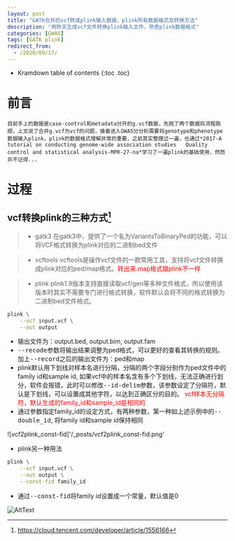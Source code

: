 ```yaml
---
layout: post
title: "GATK合并的vcf转成plink输入数据、plink所有数据格式及转换方法"
description: "用昨天生成vcf文件转换plink输入文件，熟悉plink数据格式"
categories: [GWAS]
tags: [GATK plink] 
redirect_from:
  - /2020/09/17/
---
```

* Kramdown table of contents
{:toc .toc}

# 前言

    目前手上的数据是case-control和metadata分开的g.vcf数据，先挑了两个数据将流程跑顺，上文说了合并g.vcf为vcf的问题，接着进入GWAS分分析需要将genotype和phenotype数据输入plink，plink的数据格式理解非常的重要，之前其实整理过一遍，也通过*2017-A tutorial on conducting genome-wide association studies   Quality control and statistical analysis-MPR-27-na*学习了一遍plink的基础使用，然而并不记得...

# 过程

## vcf转换plink的三种方式[^1]

> * gatk3
    在gatk3中，提供了一个名为VariantsToBinaryPed的功能，可以将VCF格式转换为plink对应的二进制bed文件

> * vcftools
    vcftools是操作vcf文件的一款常用工具，支持将vcf文件转换成plink对应的ped/map格式。<font color='red'>转出来.map格式跟plink不一样</font>

> * plink
    plink1.9版本支持直接读取vcf/gen等多种文件格式，所以使用该版本时其实不需要专门进行格式转换，软件默认会将不同的格式转换为二进制bed文件格式。

~~~ bash
plink \
	--vcf input.vcf \
	--out output
~~~

* 输出文件为：output.bed, output.bim, output.fam
* <kbd>--recode</kbd>参数将输出结果调整为ped格式，可以更好的查看其转换的规则。加上<kbd>--record</kbd>之后的输出文件为：ped和map
* plink默认用下划线对样本名进行分隔，分隔的两个字段分别作为ped文件中的family id和sample id, 如果vcf中的样本名含有多个下划线，无法正确进行划分，软件会报错，此时可以修改<kbd>--id-delim</kbd>参数，该参数设定了分隔符，默认是下划线，可以设置成其他字符，以达到正确区分的目的。<font color='red'> vcf样本无分隔符，默认生成的family_id和sample_id是相同的</font>
* 通过参数指定family_id的设定方式，有两种参数，第一种如上述示例中的<kbd>--double_id</kbd>, 将family id和sample id保持相同

![vcf2plink_const-fid]'/_posts/vcf2plink_const-fid.png'

* plink另一种用法

~~~ bash
plink \
	--vcf input.vcf \
	--out output \
	--const-fid family_id
~~~

* 通过<kbd>--const-fid</kbd>将family id设置成一个常量，默认值是0

<img src='/posts/vcf2plink_const-fid.png' alt="AltText" />


[^1]: https://cloud.tencent.com/developer/article/1556166
